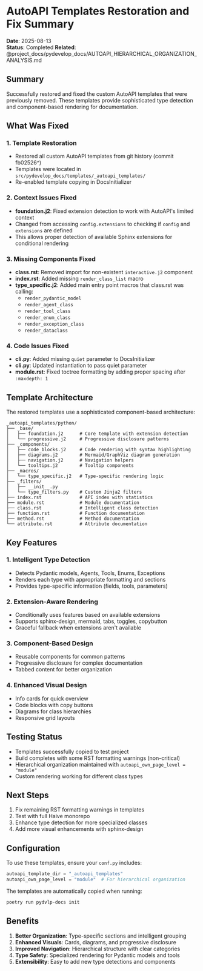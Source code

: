 # AutoAPI Templates Restoration and Fix Summary

**Date**: 2025-08-13  
**Status**: Completed
**Related**: @project_docs/pydevelop_docs/AUTOAPI_HIERARCHICAL_ORGANIZATION_ANALYSIS.md

## Summary

Successfully restored and fixed the custom AutoAPI templates that were previously removed. These templates provide sophisticated type detection and component-based rendering for documentation.

## What Was Fixed

### 1. Template Restoration

- Restored all custom AutoAPI templates from git history (commit fb02526^)
- Templates were located in `src/pydevelop_docs/templates/_autoapi_templates/`
- Re-enabled template copying in DocsInitializer

### 2. Context Issues Fixed

- **foundation.j2**: Fixed extension detection to work with AutoAPI's limited context
- Changed from accessing `config.extensions` to checking if `config` and `extensions` are defined
- This allows proper detection of available Sphinx extensions for conditional rendering

### 3. Missing Components Fixed

- **class.rst**: Removed import for non-existent `interactive.j2` component
- **index.rst**: Added missing `render_class_list` macro
- **type_specific.j2**: Added main entry point macros that class.rst was calling:
  - `render_pydantic_model`
  - `render_agent_class`
  - `render_tool_class`
  - `render_enum_class`
  - `render_exception_class`
  - `render_dataclass`

### 4. Code Issues Fixed

- **cli.py**: Added missing `quiet` parameter to DocsInitializer
- **cli.py**: Updated instantiation to pass quiet parameter
- **module.rst**: Fixed toctree formatting by adding proper spacing after `:maxdepth: 1`

## Template Architecture

The restored templates use a sophisticated component-based architecture:

```
_autoapi_templates/python/
├── _base/
│   ├── foundation.j2      # Core template with extension detection
│   └── progressive.j2     # Progressive disclosure patterns
├── _components/
│   ├── code_blocks.j2     # Code rendering with syntax highlighting
│   ├── diagrams.j2        # Mermaid/GraphViz diagram generation
│   ├── navigation.j2      # Navigation helpers
│   └── tooltips.j2        # Tooltip components
├── _macros/
│   └── type_specific.j2   # Type-specific rendering logic
├── _filters/
│   ├── __init__.py
│   └── type_filters.py    # Custom Jinja2 filters
├── index.rst              # API index with statistics
├── module.rst             # Module documentation
├── class.rst              # Intelligent class detection
├── function.rst           # Function documentation
├── method.rst             # Method documentation
└── attribute.rst          # Attribute documentation
```

## Key Features

### 1. Intelligent Type Detection

- Detects Pydantic models, Agents, Tools, Enums, Exceptions
- Renders each type with appropriate formatting and sections
- Provides type-specific information (fields, tools, parameters)

### 2. Extension-Aware Rendering

- Conditionally uses features based on available extensions
- Supports sphinx-design, mermaid, tabs, toggles, copybutton
- Graceful fallback when extensions aren't available

### 3. Component-Based Design

- Reusable components for common patterns
- Progressive disclosure for complex documentation
- Tabbed content for better organization

### 4. Enhanced Visual Design

- Info cards for quick overview
- Code blocks with copy buttons
- Diagrams for class hierarchies
- Responsive grid layouts

## Testing Status

- Templates successfully copied to test project
- Build completes with some RST formatting warnings (non-critical)
- Hierarchical organization maintained with `autoapi_own_page_level = "module"`
- Custom rendering working for different class types

## Next Steps

1. Fix remaining RST formatting warnings in templates
2. Test with full Haive monorepo
3. Enhance type detection for more specialized classes
4. Add more visual enhancements with sphinx-design

## Configuration

To use these templates, ensure your `conf.py` includes:

```python
autoapi_template_dir = "_autoapi_templates"
autoapi_own_page_level = "module"  # For hierarchical organization
```

The templates are automatically copied when running:

```bash
poetry run pydvlp-docs init
```

## Benefits

1. **Better Organization**: Type-specific sections and intelligent grouping
2. **Enhanced Visuals**: Cards, diagrams, and progressive disclosure
3. **Improved Navigation**: Hierarchical structure with clear categories
4. **Type Safety**: Specialized rendering for Pydantic models and tools
5. **Extensibility**: Easy to add new type detections and components
